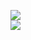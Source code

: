 [![](https://img.shields.io/badge/Made%20With-Github%20Spray-lightgrey.svg?style=for-the-badge&logo=github)](https://github.com/Annihil/github-spray#5688)  
[![](https://i.imgur.com/2DrTn0Z.gif)](https://github.com/Annihil/github-spray)